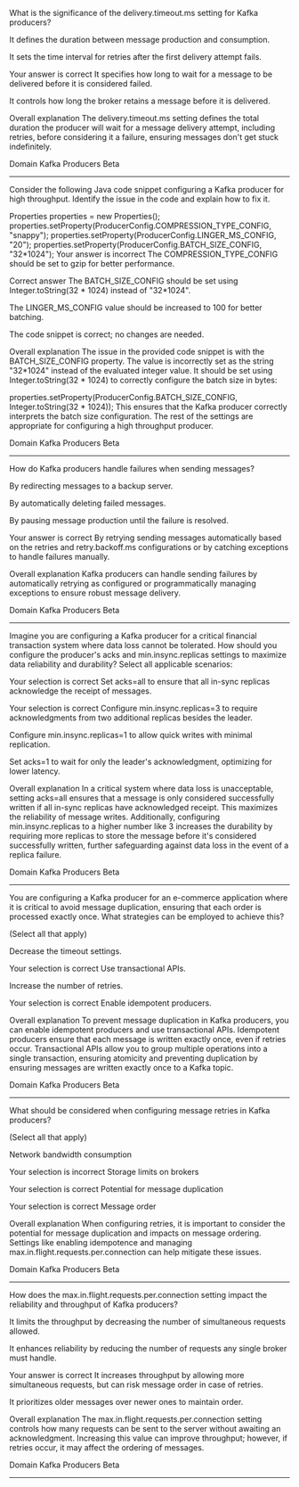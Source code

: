What is the significance of the delivery.timeout.ms setting for Kafka producers?

It defines the duration between message production and consumption.

It sets the time interval for retries after the first delivery attempt fails.

Your answer is correct
It specifies how long to wait for a message to be delivered before it is considered failed.

It controls how long the broker retains a message before it is delivered.

Overall explanation
The delivery.timeout.ms setting defines the total duration the producer will wait for a message delivery attempt, including retries, before considering it a failure, ensuring messages don't get stuck indefinitely.

Domain
Kafka Producers
Beta

---


Consider the following Java code snippet configuring a Kafka producer for high throughput. Identify the issue in the code and explain how to fix it.



Properties properties = new Properties();
properties.setProperty(ProducerConfig.COMPRESSION_TYPE_CONFIG, "snappy");
properties.setProperty(ProducerConfig.LINGER_MS_CONFIG, "20");
properties.setProperty(ProducerConfig.BATCH_SIZE_CONFIG, "32*1024");
Your answer is incorrect
The COMPRESSION_TYPE_CONFIG should be set to gzip for better performance.

Correct answer
The BATCH_SIZE_CONFIG should be set using Integer.toString(32 * 1024) instead of "32*1024".

The LINGER_MS_CONFIG value should be increased to 100 for better batching.

The code snippet is correct; no changes are needed.

Overall explanation
The issue in the provided code snippet is with the BATCH_SIZE_CONFIG property. The value is incorrectly set as the string "32*1024" instead of the evaluated integer value. It should be set using Integer.toString(32 * 1024) to correctly configure the batch size in bytes:

properties.setProperty(ProducerConfig.BATCH_SIZE_CONFIG,
Integer.toString(32 * 1024));
This ensures that the Kafka producer correctly interprets the batch size configuration. The rest of the settings are appropriate for configuring a high throughput producer.

Domain
Kafka Producers
Beta


---


How do Kafka producers handle failures when sending messages?

By redirecting messages to a backup server.

By automatically deleting failed messages.

By pausing message production until the failure is resolved.

Your answer is correct
By retrying sending messages automatically based on the retries and retry.backoff.ms configurations or by catching exceptions to handle failures manually.

Overall explanation
Kafka producers can handle sending failures by automatically retrying as configured or programmatically managing exceptions to ensure robust message delivery.

Domain
Kafka Producers
Beta

---

Imagine you are configuring a Kafka producer for a critical financial transaction system where data loss cannot be tolerated. How should you configure the producer's acks and min.insync.replicas settings to maximize data reliability and durability? Select all applicable scenarios:

Your selection is correct
Set acks=all to ensure that all in-sync replicas acknowledge the receipt of messages.

Your selection is correct
Configure min.insync.replicas=3 to require acknowledgments from two additional replicas besides the leader.

Configure min.insync.replicas=1 to allow quick writes with minimal replication.

Set acks=1 to wait for only the leader's acknowledgment, optimizing for lower latency.

Overall explanation
In a critical system where data loss is unacceptable, setting acks=all ensures that a message is only considered successfully written if all in-sync replicas have acknowledged receipt. This maximizes the reliability of message writes. Additionally, configuring min.insync.replicas to a higher number like 3 increases the durability by requiring more replicas to store the message before it's considered successfully written, further safeguarding against data loss in the event of a replica failure.

Domain
Kafka Producers
Beta

---


You are configuring a Kafka producer for an e-commerce application where it is critical to avoid message duplication, ensuring that each order is processed exactly once. What strategies can be employed to achieve this?

(Select all that apply)

Decrease the timeout settings.

Your selection is correct
Use transactional APIs.

Increase the number of retries.

Your selection is correct
Enable idempotent producers.

Overall explanation
To prevent message duplication in Kafka producers, you can enable idempotent producers and use transactional APIs. Idempotent producers ensure that each message is written exactly once, even if retries occur. Transactional APIs allow you to group multiple operations into a single transaction, ensuring atomicity and preventing duplication by ensuring messages are written exactly once to a Kafka topic.

Domain
Kafka Producers
Beta

---


What should be considered when configuring message retries in Kafka producers?

(Select all that apply)

Network bandwidth consumption

Your selection is incorrect
Storage limits on brokers

Your selection is correct
Potential for message duplication

Your selection is correct
Message order

Overall explanation
When configuring retries, it is important to consider the potential for message duplication and impacts on message ordering. Settings like enabling idempotence and managing max.in.flight.requests.per.connection can help mitigate these issues.

Domain
Kafka Producers
Beta

---

How does the max.in.flight.requests.per.connection setting impact the reliability and throughput of Kafka producers?

It limits the throughput by decreasing the number of simultaneous requests allowed.

It enhances reliability by reducing the number of requests any single broker must handle.

Your answer is correct
It increases throughput by allowing more simultaneous requests, but can risk message order in case of retries.

It prioritizes older messages over newer ones to maintain order.

Overall explanation
The max.in.flight.requests.per.connection setting controls how many requests can be sent to the server without awaiting an acknowledgment. Increasing this value can improve throughput; however, if retries occur, it may affect the ordering of messages​​.

Domain
Kafka Producers
Beta

---
